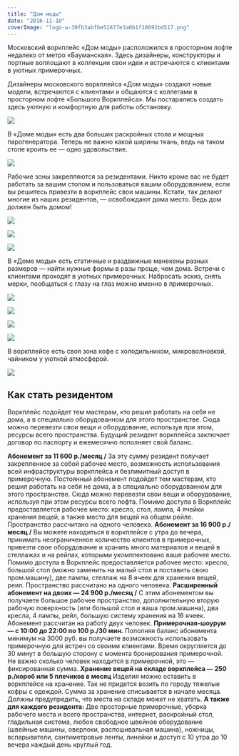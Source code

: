```yaml
---
title: "Дом моды"
date: "2016-11-10"
coverImage: "logo-w-30fb3abfbe52877e3a0b1f18692bd517.png"
---
```


Московский воркплейс «Дом моды» расположился в просторном лофте недалеко от метро «Бауманская». Здесь дизайнеры, конструкторы и портные воплощают в коллекции свои идеи и встречаются с клиентами в уютных примерочных.

Дизайнеры московского воркплейса «Дом моды» создают новые модели, встречаются с клиентами и общаются с коллегами в просторном лофте «Большого Воркплейса». Мы постарались создать здесь уютную и комфортную для работы обстановку.

![](images/_MG_8526.jpg)

В «Доме моды» есть два больших раскройных стола и мощных парогенератора. Теперь не важно какой ширины ткань, ведь на таком столе кроить ее — одно удовольствие.

![](images/_MG_8541.jpg)

Рабочие зоны закрепляются за резидентами. Никто кроме вас не будет работать за вашим столом и пользоваться вашим оборудованием, если вы решитесь привезти в воркплейс свои машины. Кстати, так делают многие из наших резидентов, — освобождают дома место. Ведь дом должен быть домом!

![](images/_MG_5451.jpg)

![](images/_MG_8573.jpg)

![](images/_MG_5418.jpg)

В «Доме моды» есть статичные и раздвижные манекены разных размеров — найти нужные формы в разы проще, чем дома. Встречи с клиентами проходят в уютных примерочных. Набросать эскиз, снять мерки, пообщаться с глазу на глаз можно именно в примерочных.

![](images/_MG_8426.jpg)

![](images/_MG_8481.jpg)

![](images/_MG_8620.jpg)

![](images/_MG_8543.jpg)

В воркплейсе есть своя зона кофе с холодильником, микроволновкой, чайником у уютной атмосферой.

![](images/_MG_8448__1_.jpg)

## Как стать резидентом

Воркплейс подойдет тем мастерам, кто решил работать на себя не дома, а в специально оборудованном для этого пространстве. Сюда можно перевезти свои вещи и оборудование, используя при этом, ресурсы всего пространства. Будущий резидент воркплейса заключает договор по паспорту и ежемесячно пополняет свой баланс.

**Абонемент за 11 600 р./месяц /** За эту сумму резидент получает закрепленное за собой рабочее место, возможность использования всей инфраструктуры воркплейса и безлимитный доступ в примерочную. Постоянный абонемент подойдет тем мастерам, кто решил работать на себя не дома, а в специально оборудованном для этого пространстве. Сюда можно перевезти свои вещи и оборудование, используя при этом ресурсы всего лофта. Помимо доступа в Воркплейс предоставляется рабочее место: кресло, стол, лампа, 4 ячейки хранения вещей, а также место для вещей на общем рейле. Пространство рассчитано на одного человека. **Абонемент за 16 900 р./месяц /** Вы можете находиться в воркплейсе с утра до вечера, принимать неограниченное количество клиентов в примерочных, привезти свое оборудование и хранить много материалов и вещей в стеллажах и на рейлах, которыми укомплектовано ваше рабочее место. Помимо доступа в Воркплейс предоставляется рабочее место: кресло, большой стол (можно заменить на малый стол и поставить свою пром.машину), две лампы, стеллаж на 8 ячеек для хранения вещей, реил. Пространство рассчитано на одного человека. **Расширенный абонемент на двоих — 24 900 р./месяц /** С этим абонементом вы получаете большое рабочее пространство, дополнительную вторую рабочую поверхность (или большой стол и ваша пром.машина), два кресла, 4 лампы, рейл, большую систему хранения на 16 ячеек. Абонемент рассчитан на работу двух человек. **Примерочная-шоурум — с 10:00 до 22:00 по 100 р./30 мин.** Пополняя баланс абонемента минимум на 3000 руб. вы получаете возможность использовать примерочную для встреч со своими клиентами. Время округляется до 30 минут в большую сторону с момента бронирования примерочной. Не важно сколько человек находится в примерочной, это — фиксированная сумма. **Хранение вещей на складе воркплейса — 250 р./короб или 5 плечиков в месяц** Изделия можно оставить в воркплейсе на хранение. Так не придется возить по городу тяжелые кофры с одеждой. Сумма за хранение списывается в начале месяца. Должны предупредить, что места на складе может не хватать. **А также для каждого резидента:** Две просторные примерочные, уборка рабочего места и всего пространства, интернет, раскройный стол, гладильная система, любое свободное швейное оборудование (швейные машины, оверлоки, распошивальная машина), ножницы, вспарыватели, сантиметровые ленты, линейки и доступ с 10 утра до 10 вечера каждый день круглый год.
